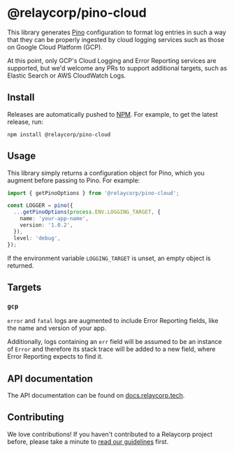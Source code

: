 # @relaycorp/pino-cloud

This library generates [Pino](https://getpino.io) configuration to format log entries in such a way that they can be properly ingested by cloud logging services such as those on Google Cloud Platform (GCP).

At this point, only GCP's Cloud Logging and Error Reporting services are supported, but we'd welcome any PRs to support additional targets, such as Elastic Search or AWS CloudWatch Logs.

## Install

Releases are automatically pushed to [NPM](https://www.npmjs.com/package/@relaycorp/pino-cloud). For example, to get the latest release, run:

```shell
npm install @relaycorp/pino-cloud
```

## Usage

This library simply returns a configuration object for Pino, which you augment before passing to Pino. For example:

```typescript
import { getPinoOptions } from '@relaycorp/pino-cloud';

const LOGGER = pino({
  ...getPinoOptions(process.ENV.LOGGING_TARGET, {
    name: 'your-app-name',
    version: '1.0.2',
  }),
  level: 'debug',
});
```

If the environment variable `LOGGING_TARGET` is unset, an empty object is returned.

## Targets

### `gcp`

`error` and `fatal` logs are augmented to include Error Reporting fields, like the name and version of your app.

Additionally, logs containing an `err` field will be assumed to be an instance of `Error` and therefore its stack trace will be added to a new field, where Error Reporting expects to find it.

## API documentation

The API documentation can be found on [docs.relaycorp.tech](https://docs.relaycorp.tech/pino-cloud-js/).

## Contributing

We love contributions! If you haven't contributed to a Relaycorp project before, please take a minute to [read our guidelines](https://github.com/relaycorp/.github/blob/master/CONTRIBUTING.md) first.
